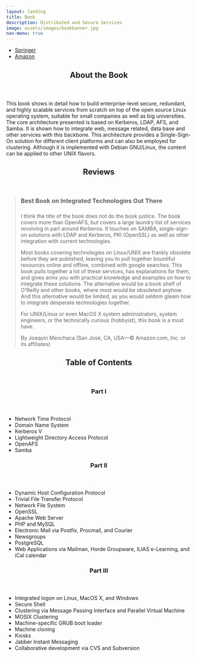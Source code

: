 ```yaml
---
layout: landing
title: Book
description: Distributed and Secure Services
image: assets/images/bookbanner.jpg
nav-menu: true
---
```


<!-- Main -->
<div id="main">
<section>
<div class="inner">


<section class="special">
<ul class="actions fit">
    <li><a href="http://www.springer.com/it/book/9783540366331" class="button fit special">Springer</a></li>
    <li><a href="http://www.amazon.com/Distributed-Services-OpenAFS-Enterprise-Education/dp/3642071724/ref=sr_1_1?s=books&ie=UTF8&qid=1457531499&sr=1-1&keywords=Distributed+Services+with+OpenAFS%3A+for+Enterprise+and+Education" class="button fit special">Amazon</a></li>
</ul>
</section>


<header class="major">
	<h2>About the Book</h2>
</header>

<p>This book shows in detail how to build enterprise-level secure, redundant, and highly scalable services from scratch on top of the open source Linux operating system, suitable for small companies as well as big universities. The core architecture presented is based on Kerberos, LDAP, AFS, and Samba. It is shown how to integrate web, message related, data base and other services with this backbone. This architecture provides a Single-Sign-On solution for different client platforms and can also be employed for clustering. Although it is implemented with Debian GNU/Linux, the content can be applied to other UNIX flavors.</p>
                    
<header class="major">
	<h2>Reviews</h2>
</header>            

<blockquote>
<h3>Best Book on Integrated Technologies Out There</h3>
<h3>
    <span class="icon fa-star"/>
    <span class="icon fa-star"/>
    <span class="icon fa-star"/>
    <span class="icon fa-star"/>
    <span class="icon fa-star"/>
</h3>

<p>I think the title of the book does not do the book justice. The book covers more than OpenAFS, but covers a large laundry list of services revolving in part around Kerberos. It touches on SAMBA, single-sign-on solutions with LDAP and Kerberos, PKI (OpenSSL) as well as other integration with current technologies.</p>

<p>Most books covering technologies on Linux/UNIX are frankly obsolete before they are published, leaving you to pull together bountiful resources online and offline, combined with google searches. This book pulls together a lot of these services, has explanations for them, and gives arms you with practical knowledge and examples on how to integrate these solutions. The alternative would be a book shelf of O'Reilly and other books, where most would be obsoleted anyhow. And this alternative would be limited, as you would seldom gleam how to integrate desperate technologies together.</p>

<p>For UNIX/Linux or even MacOS X system administrators, system engineers, or the technically curious (hobbyist), this book is a most have.</p>


<p>By Joaquin Menchaca (San José, CA, USA&mdash;&copy; Amazon.com, Inc. or its affiliates)</p>
</blockquote>

<header class="major">
	<h2>Table of Contents</h2>
</header>

<header>
	<h3>Part I</h3>
</header>

<ul>
    <li>Network Time Protocol</li>
    <li>Domain Name System</li>
    <li>Kerberos V</li>
    <li>Lightweight Directory Access Protocol</li>
    <li>OpenAFS</li>
    <li>Samba</li>
</ul>

<header>
	<h3>Part II</h3>
</header>

<ul>
    <li>Dynamic Host Configuration Protocol</li>
    <li>Trivial File Transfer Protocol</li>
    <li>Network File System</li>
    <li>OpenSSL</li>
    <li>Apache Web Server</li>
    <li>PHP and MySQL</li>
    <li>Electronic Mail via Postfix, Procmail, and Courier</li>
    <li>Newsgroups</li>
    <li>PostgreSQL</li>
    <li>Web Applications via Mailman, Horde Groupware, ILIAS e-Learning, and iCal calendar</li>
</ul>

<header>
	<h3>Part III</h3>
</header>

<ul>
    <li>Integrated logon on Linux, MacOS X, and Windows</li>
    <li>Secure Shell</li>
    <li>Clustering via Message Passing Interface and Parallel Virtual Machine</li>
    <li>MOSIX Clustering</li>
    <li>Machine-specific GRUB boot loader</li>
    <li>Machine cloning</li>
    <li>Kiosks</li>
    <li>Jabber Instant Messaging</li>
    <li>Collaborative development via CVS and Subversion</li>
</ul>

</div>
</section>
</div>
